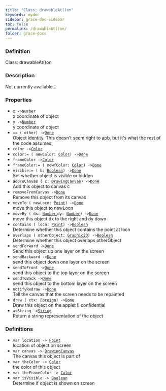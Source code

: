 ```yaml
---
title: "Class: drawableAt()on"
keywords: mydoc
sidebar: grace-doc-sidebar
toc: false
permalink: /drawableAt()on/
folder: grace-docs
---
```


### Definition
Class: drawableAt()on  

### Description
Not currently available...  

### Properties
  
- `x ->`[`Number`]({{site.baseurl}}/404)  
x coordinate of object
- `y ->`[`Number`]({{site.baseurl}}/404)  
y coordinate of object
- `== ( other) ->`[`Done`]({{site.baseurl}}/404)  
Object identity. This doesn't seem right to apb, but it's what the rest of the code assumes.
- `color ->`[`Color`](/grace-documentation/Color)  
- `color:= ( newColor: `[`Color`](/grace-documentation/Color)`) ->`[`Done`]({{site.baseurl}}/404)  
- `frameColor ->`[`Color`](/grace-documentation/Color)  
- `frameColor:= ( newfColor: `[`Color`](/grace-documentation/Color)`) ->`[`Done`]({{site.baseurl}}/404)  
- `visible:= ( b: `[`Boolean`]({{site.baseurl}}/404)`) ->`[`Done`]({{site.baseurl}}/404)  
Set whether object is visible or hidden
- `addToCanvas ( c: `[`DrawingCanvas`](/grace-documentation/DrawingCanvas)`) ->`[`Done`]({{site.baseurl}}/404)  
Add this object to canvas c
- `removeFromCanvas ->`[`Done`]({{site.baseurl}}/404)  
Remove this object from its canvas
- `moveTo ( newLocn: `[`Point`]({{site.baseurl}}/404)`) ->`[`Done`]({{site.baseurl}}/404)  
move this object to newLocn
- `moveBy ( dx: `[`Number`]({{site.baseurl}}/404),`dy: `[`Number`]({{site.baseurl}}/404)`) ->`[`Done`]({{site.baseurl}}/404)  
move this object dx to the right and dy down
- `contains ( locn: `[`Point`]({{site.baseurl}}/404)`) ->`[`Boolean`]({{site.baseurl}}/404)  
Determine whether this object contains the point at locn
- `overlaps ( otherObject: `[`Graphic2D`](/grace-documentation/Graphic2D)`) ->`[`Boolean`]({{site.baseurl}}/404)  
Determine whether this object overlaps otherObject
- `sendForward ->`[`Done`]({{site.baseurl}}/404)  
Send this object up one layer on the screen
- `sendBackward ->`[`Done`]({{site.baseurl}}/404)  
send this object down one layer on the screen
- `sendToFront ->`[`Done`]({{site.baseurl}}/404)  
send this object to the top layer on the screen
- `sendToBack ->`[`Done`]({{site.baseurl}}/404)  
send this object to the bottom layer on the screen
- `notifyRedraw ->`[`Done`]({{site.baseurl}}/404)  
Tell the canvas that the screen needs to be repainted
- `draw ( ctx: `[`Foreign`](/grace-documentation/Foreign)`) ->`[`Done`]({{site.baseurl}}/404)  
Draw this object on the applet !! confidential
- `asString ->`[`String`]({{site.baseurl}}/404)  
Return a string representation of the object

### Definitions
- `var location -> `[`Point`]({{site.baseurl}}/404)  
location of object on screen
- `var canvas -> `[`DrawingCanvas`](/grace-documentation/DrawingCanvas)  
The canvas this object is part of
- `var theColor -> `[`Color`](/grace-documentation/Color)  
the color of this object
- `var theFrameColor -> `[`Color`](/grace-documentation/Color)  
- `var isVisible -> `[`Boolean`]({{site.baseurl}}/404)  
Determine if object is shown on screen
